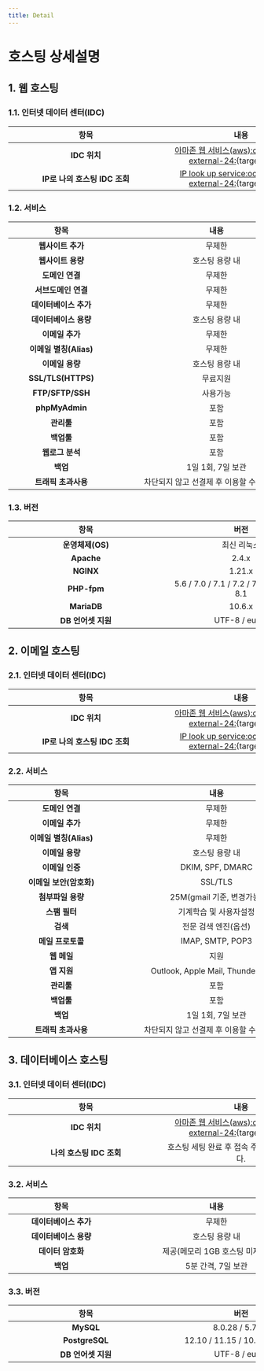 ```yaml
---
title: Detail
---
```


# 호스팅 상세설명

## 1. 웹 호스팅

### 1.1. 인터넷 데이터 센터(IDC)

| <div style="width: 300px;">항목</div> | <div style="width: 300px;">내용</div> |
| :---:  | :---: |
| **IDC 위치** | [아마존 웹 서비스(aws):octicons-link-external-24:](https://aws.amazon.com/){target=_blank} |
| **IP로 나의 호스팅 IDC 조회** | [IP look up service:octicons-link-external-24:](https://whatismyipaddress.com/ip-lookup){target=_blank} |

### 1.2. 서비스

| <div style="width: 200px;">항목</div> | <div style="width: 400px;">내용</div> |
| :---:  | :---: |
| **웹사이트 추가** | 무제한 |
| **웹사이트 용량** | 호스팅 용량 내 |
| **도메인 연결** | 무제한 |
| **서브도메인 연결** | 무제한 |
| **데이터베이스 추가** | 무제한 |
| **데이터베이스 용량** | 호스팅 용량 내 |
| **이메일 추가** | 무제한 |
| **이메일 별칭(Alias)** | 무제한 |
| **이메일 용량** | 호스팅 용량 내 |
| **SSL/TLS(HTTPS)** | 무료지원 |
| **FTP/SFTP/SSH** | 사용가능 |
| **phpMyAdmin** | 포함 |
| **관리툴** | 포함 |
| **백업툴** | 포함 |
| **웹로그 분석** | 포함 |
| **백업** | 1일 1회, 7일 보관 |
| **트래픽 초과사용** | 차단되지 않고 선결제 후 이용할 수 있습니다. |

### 1.3. 버전

| <div style="width: 300px;">항목</div> | <div style="width: 300px;">버전</div> |
| :---:  | :---: |
| **운영체제(OS)** | 최신 리눅스 |
| **Apache** | 2.4.x |
| **NGINX** | 1.21.x |
| **PHP-fpm** | 5.6 / 7.0 / 7.1 / 7.2 / 7.3 / 7.4 / 8.0 / 8.1 |
| **MariaDB** | 10.6.x |
| **DB 언어셋 지원** |  UTF-8 / euckr |

## 2. 이메일 호스팅

### 2.1. 인터넷 데이터 센터(IDC)

| <div style="width: 300px;">항목</div> | <div style="width: 300px;">내용</div> |
| :---:  | :---: |
| **IDC 위치** | [아마존 웹 서비스(aws):octicons-link-external-24:](https://aws.amazon.com/){target=_blank} |
| **IP로 나의 호스팅 IDC 조회** | [IP look up service:octicons-link-external-24:](https://whatismyipaddress.com/ip-lookup){target=_blank} |

### 2.2. 서비스

| <div style="width: 200px;">항목</div> | <div style="width: 400px;">내용</div> |
| :---:  | :---: |
| **도메인 연결** | 무제한 |
| **이메일 추가** | 무제한 |
| **이메일 별칭(Alias)** | 무제한 |
| **이메일 용량** | 호스팅 용량 내 |
| **이메일 인증** | DKIM, SPF, DMARC |
| **이메일 보안(암호화)** | SSL/TLS |
| **첨부파일 용량** | 25M(gmail 기준, 변경가능) |
| **스팸 필터** | 기계학습 및 사용자설정 |
| **검색** | 전문 검색 엔진(옵션) |
| **메일 프로토콜** | IMAP, SMTP, POP3 |
| **웹 메일** | 지원 |
| **앱 지원** | Outlook, Apple Mail, Thunderbird 등 |
| **관리툴** | 포함 |
| **백업툴** | 포함 |
| **백업** | 1일 1회, 7일 보관 |
| **트래픽 초과사용** | 차단되지 않고 선결제 후 이용할 수 있습니다. |

## 3. 데이터베이스 호스팅

### 3.1. 인터넷 데이터 센터(IDC)

| <div style="width: 300px;">항목</div> | <div style="width: 300px;">내용</div> |
| :---:  | :---: |
| **IDC 위치** | [아마존 웹 서비스(aws):octicons-link-external-24:](https://aws.amazon.com/){target=_blank} |
| **나의 호스팅 IDC 조회** | 호스팅 세팅 완료 후 접속 주소로 알 수 있습니다. |

### 3.2. 서비스

| <div style="width: 200px;">항목</div> | <div style="width: 400px;">내용</div> |
| :---:  | :---: |
| **데이터베이스 추가** | 무제한 |
| **데이터베이스 용량** | 호스팅 용량 내 |
| **데이터 암호화** | 제공(메모리 1GB 호스팅 미제공) |
| **백업** | 5분 간격, 7일 보관 |

### 3.3. 버전

| <div style="width: 300px;">항목</div> | <div style="width: 300px;">버전</div> |
| :---:  | :---: |
| **MySQL** | 8.0.28 / 5.7.37 |
| **PostgreSQL** | 12.10 / 11.15 / 10.20 / 9.6.24|
| **DB 언어셋 지원** |  UTF-8 / euckr |
